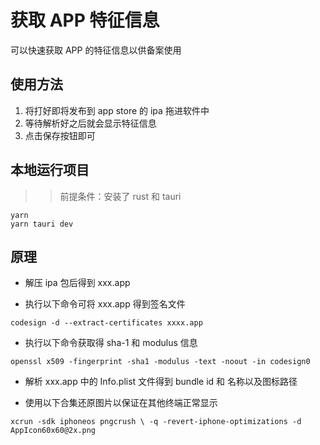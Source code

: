 # 获取 APP 特征信息

可以快速获取 APP 的特征信息以供备案使用

## 使用方法

1. 将打好即将发布到 app store 的 ipa 拖进软件中
2. 等待解析好之后就会显示特征信息
3. 点击保存按钮即可

## 本地运行项目

> > 前提条件：安装了 rust 和 tauri

```
yarn
yarn tauri dev
```

## 原理

- 解压 ipa 包后得到 xxx.app

- 执行以下命令可将 xxx.app 得到签名文件

```
codesign -d --extract-certificates xxxx.app
```

- 执行以下命令获取得 sha-1 和 modulus 信息

```
openssl x509 -fingerprint -sha1 -modulus -text -noout -in codesign0
```

- 解析 xxx.app 中的 Info.plist 文件得到 bundle id 和 名称以及图标路径

- 使用以下合集还原图片以保证在其他终端正常显示

```
xcrun -sdk iphoneos pngcrush \ -q -revert-iphone-optimizations -d AppIcon60x60@2x.png
```
